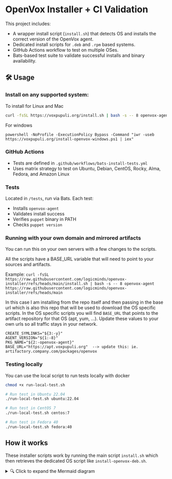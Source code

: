 # OpenVox Installer + CI Validation

This project includes:

- A wrapper install script (`install.sh`) that detects OS and installs the correct version of the OpenVox agent.
- Dedicated install scripts for `.deb` and `.rpm` based systems.
- GitHub Actions workflow to test on multiple OSes.
- Bats-based test suite to validate successful installs and binary availability.

## 🛠 Usage

### Install on any supported system:
To install for Linux and Mac
```bash
curl -fsSL https://voxpupuli.org/install.sh | bash -s -- 8 openvox-agent
```

For windows

```psh
powershell -NoProfile -ExecutionPolicy Bypass -Command "iwr -useb https://voxpupuli.org/install-openvox-windows.ps1 | iex"
```

### GitHub Actions
- Tests are defined in `.github/workflows/bats-install-tests.yml`
- Uses matrix strategy to test on Ubuntu, Debian, CentOS, Rocky, Alma, Fedora, and Amazon Linux

### Tests
Located in `/tests`, run via Bats.
Each test:
- Installs `openvox-agent`
- Validates install success
- Verifies `puppet` binary in PATH
- Checks `puppet version`

### Running with your own domain and mirrored artifacts
You can run this on your own servers with a few changes to the scripts.

All the scripts have a BASE_URL variable that will need to point to your sources and artifacts.

Example: `curl -fsSL https://raw.githubusercontent.com/logicminds/openvox-installer/refs/heads/main/install.sh | bash -s -- 8 openvox-agent https://raw.githubusercontent.com/logicminds/openvox-installer/refs/heads/main`

In this case I am installing from the repo itself and then passing in the base url which is also this repo that will be used to download the OS specific scripts. In the OS specific scripts you will find `BASE_URL` that points to the artifact repository for that OS (apt, yum, ...).  Update these values to your own urls so all traffic stays in your network.

```
CREATE_SYMLINKS="${3:-y}"
AGENT_VERSION="${1:-8}"
PKG_NAME="${2:-openvox-agent}"
BASE_URL="https://apt.voxpupuli.org"  --> update this: ie. artifactory.company.com/packages/openvox
```

### Testing locally
You can use the local script to run tests locally with docker

```bash
chmod +x run-local-test.sh

# Run test in Ubuntu 22.04
./run-local-test.sh ubuntu:22.04

# Run test in CentOS 7
./run-local-test.sh centos:7

# Run test in Fedora 40
./run-local-test.sh fedora:40
```

## How it works
These installer scripts work by running the main script `install.sh` which then retrieves the dedicated OS script like `install-openvox-deb.sh`.


<details>
<summary>🔍 Click to expand the Mermaid diagram</summary>

```mermaid
flowchart TD
  A["User runs\: curl https\://voxpupuli.org\/install.sh | bash"] --> B["install.sh from voxpupuli.org"]
  W["Windows user runs\: iwr https\://voxpupuli.org/install-openvox-windows.ps1 | iex"]

  B --> C{Detect OS}

  C -->|Debian/Ubuntu| D["Download install-openvox-deb.sh"]
  C -->|RHEL/Fedora/Rocky| E["Download install-openvox-rpm.sh"]
  C -->|macOS| F["Download install-openvox-mac.sh"]

  D --> H["Install .deb package"]
  E --> I["Install .rpm package"]
  F --> J["Install .dmg/.pkg package"]
  W --> K["Install .msi package"]

  H & I & J & K --> L["Create symlinks (optional)"]
  L --> M["puppet, facter, pxp-agent → /usr/local/bin or %ProgramData%\\OpenVox\\bin"]

 
```

</details>
